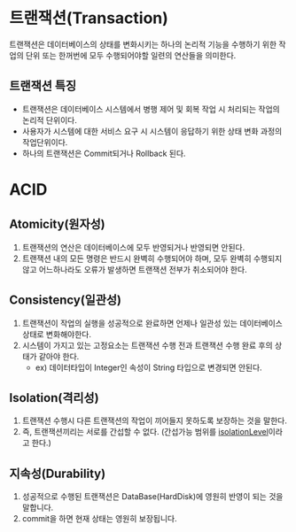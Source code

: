 # 트랜잭션(Transaction)
트랜잭션은 데이터베이스의 상태를 변화시키는 하나의 논리적 기능을 수행하기 위한 작업의 단위 또는 한꺼번에 모두 수행되어야할 일련의 연산들을 의미한다.

## 트랜잭션 특징
- 트랜잭션은 데이터베이스 시스템에서 병행 제어 및 회복 작업 시 처리되는 작업의 논리적 단위이다.
- 사용자가 시스템에 대한 서비스 요구 시 시스템이 응답하기 위한 상태 변화 과정의 작업단위이다.
- 하나의 트랜잭션은 Commit되거나 Rollback 된다.

# ACID
## Atomicity(원자성)
1. 트랜잭션의 연산은 데이터베이스에 모두 반영되거나 반영되면 안된다.
2. 트랜잭션 내의 모든 명령은 반드시 완벽히 수행되어야 하며, 모두 완벽히 수행되지 않고 어느하나라도 오류가 발생하면 트랜잭션 전부가 취소되어야 한다.

## Consistency(일관성)
1. 트랜잭션이 작업의 실행을 성공적으로 완료하면 언제나 일관성 있는 데이터베이스 상태로 변화해야한다.
2. 시스템이 가지고 있는 고정요소는 트랜잭션 수행 전과 트랜잭션 수행 완료 후의 상태가 같아야 한다.
    - ex) 데이터타입이 Integer인 속성이 String 타입으로 변경되면 안된다.

## Isolation(격리성)
1. 트랜잭션 수행시 다른 트랜잭션의 작업이 끼어들지 못하도록 보장하는 것을 말한다.
2. 즉, 트랜잭션끼리는 서로를 간섭할 수 없다. (간섭가능 범위를 [isolationLevel](../document/isolationLevel.md)이라고 한다.)

## 지속성(Durability)
1. 성공적으로 수행된 트랜잭션은 DataBase(HardDisk)에 영원히 반영이 되는 것을 말합니다.
2. commit을 하면 현재 상태는 영원히 보장됩니다.